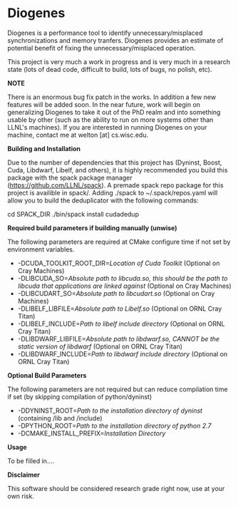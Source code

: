 # Diogenes

Diogenes is a performance tool to identify unnecessary/misplaced synchronizations and memory tranfers. Diogenes provides an estimate of potential benefit of fixing the unnecessary/misplaced operation.

This project is very much a work in progress and is very much in a research state (lots of dead code, difficult to build, lots of bugs, no polish, etc).  

**NOTE**

There is an enormous bug fix patch in the works. In addition a few new features will be added soon. In the near future, work will begin on generalizing Diogenes to take it out of the PhD realm and into something usable by other (such as the ability to run on more systems other than LLNL's machines). If you are interested in running Diogenes on your machine, contact me at welton [at] cs.wisc.edu. 

**Building and Installation**

Due to the number of dependencies that this project has (Dyninst, Boost, Cuda, Libdwarf, Libelf, and others), it is highly recommended you build this package with the spack package manager (https://github.com/LLNL/spack). A premade spack repo package for this project is availible in spack/. Adding ./spack to ~/.spack/repos.yaml will allow you to build the deduplicator with the following commands:

cd SPACK_DIR
./bin/spack install cudadedup 

**Required build parameters if building manually (unwise)**

The following parameters are required at CMake configure time if not set by environment variables.

- -DCUDA_TOOLKIT_ROOT_DIR=*Location of Cuda Toolkit* (Optional on Cray Machines)
- -DLIBCUDA_SO=*Absolute path to libcuda.so, this should be the path to libcuda that applications are linked against* (Optional on Cray Machines)
- -DLIBCUDART_SO=*Absolute path to libcudart.so* (Optional on Cray Machines)
- -DLIBELF_LIBFILE=*Absolute path to Libelf.so* (Optional on ORNL Cray Titan)
- -DLIBELF_INCLUDE=*Path to libelf include directory* (Optional on ORNL Cray Titan)
- -DLIBDWARF_LIBFILE=*Absolute path to libdwarf.so, CANNOT be the static version of libdwarf* (Optional on ORNL Cray Titan)
- -DLIBDWARF_INCLUDE=*Path to libdwarf include directory* (Optional on ORNL Cray Titan)

**Optional Build Parameters**

The following parameters are not required but can reduce compilation time if set (by skipping compilation of python/dyninst)

- -DDYNINST_ROOT=*Path to the installation directory of dyninst* (containing /lib and /include)
- -DPYTHON_ROOT=*Path to the installation directory of python 2.7*
- -DCMAKE_INSTALL_PREFIX=*Installation Directory*

**Usage**

To be filled in....

**Disclaimer**

This software should be considered research grade right now, use at your own risk. 





